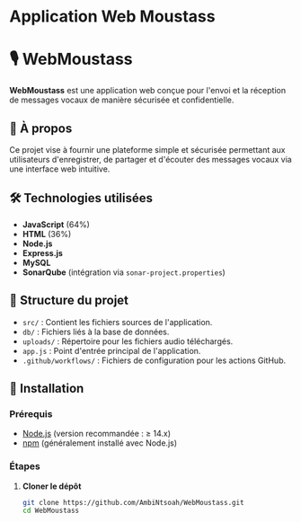 # Application Web Moustass
# 🎙️ WebMoustass

**WebMoustass** est une application web conçue pour l'envoi et la réception de messages vocaux de manière sécurisée et confidentielle.

## 🔐 À propos

Ce projet vise à fournir une plateforme simple et sécurisée permettant aux utilisateurs d'enregistrer, de partager et d'écouter des messages vocaux via une interface web intuitive.

## 🛠️ Technologies utilisées

- **JavaScript** (64%)
- **HTML** (36%)
- **Node.js**
- **Express.js**
- **MySQL** 
- **SonarQube** (intégration via `sonar-project.properties`)

## 📁 Structure du projet

- `src/` : Contient les fichiers sources de l'application.
- `db/` : Fichiers liés à la base de données.
- `uploads/` : Répertoire pour les fichiers audio téléchargés.
- `app.js` : Point d'entrée principal de l'application.
- `.github/workflows/` : Fichiers de configuration pour les actions GitHub.

## 🚀 Installation

### Prérequis

- [Node.js](https://nodejs.org/) (version recommandée : ≥ 14.x)
- [npm](https://www.npmjs.com/) (généralement installé avec Node.js)

### Étapes

1. **Cloner le dépôt**

   ```bash
   git clone https://github.com/AmbiNtsoah/WebMoustass.git
   cd WebMoustass
